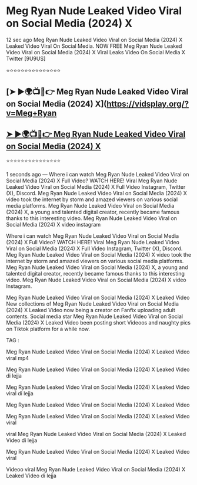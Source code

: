 ﻿# Meg Ryan Nude Leaked Video Viral on Social Media (2024) X



12 sec ago Meg Ryan Nude Leaked Video Viral on Social Media (2024) X Leaked Video Viral On Social Media. NOW FREE Meg Ryan Nude Leaked Video Viral on Social Media (2024) X Viral Leaks Video On Social Media X Twitter [9U9US]

⭐⭐⭐⭐⭐⭐⭐⭐⭐⭐⭐⭐⭐⭐⭐

## [➤ ►🌍📺📱👉 Meg Ryan Nude Leaked Video Viral on Social Media (2024) X](https://vidsplay.org/?v=Meg+Ryan

## [➤ ►🌍📺📱👉 Meg Ryan Nude Leaked Video Viral on Social Media (2024) X](https://vidsplay.org/?v=Meg+Ryan)


⭐⭐⭐⭐⭐⭐⭐⭐⭐⭐⭐⭐⭐⭐⭐



1 seconds ago — Where i can watch Meg Ryan Nude Leaked Video Viral on Social Media (2024) X Full Video? WATCH HERE! Viral Meg Ryan Nude Leaked Video Viral on Social Media (2024) X Full Video Instagram, Twitter (X), Discord. Meg Ryan Nude Leaked Video Viral on Social Media (2024) X video took the internet by storm and amazed viewers on various social media platforms. Meg Ryan Nude Leaked Video Viral on Social Media (2024) X, a young and talented digital creator, recently became famous thanks to this interesting video. Meg Ryan Nude Leaked Video Viral on Social Media (2024) X video instagram

Where i can watch Meg Ryan Nude Leaked Video Viral on Social Media (2024) X Full Video? WATCH HERE! Viral Meg Ryan Nude Leaked Video Viral on Social Media (2024) X Full Video Instagram, Twitter (X), Discord. Meg Ryan Nude Leaked Video Viral on Social Media (2024) X video took the internet by storm and amazed viewers on various social media platforms. Meg Ryan Nude Leaked Video Viral on Social Media (2024) X, a young and talented digital creator, recently became famous thanks to this interesting video. Meg Ryan Nude Leaked Video Viral on Social Media (2024) X video Instagram.

Meg Ryan Nude Leaked Video Viral on Social Media (2024) X Leaked Video New collections of Meg Ryan Nude Leaked Video Viral on Social Media (2024) X Leaked Video now being a creator on Fanfix uploading adult contents. Social media star Meg Ryan Nude Leaked Video Viral on Social Media (2024) X Leaked Video been posting short Videoos and naughty pics on Tiktok platform for a while now.

TAG :

 

Meg Ryan Nude Leaked Video Viral on Social Media (2024) X Leaked Video viral mp4

 

Meg Ryan Nude Leaked Video Viral on Social Media (2024) X Leaked Video di lejja

 

Meg Ryan Nude Leaked Video Viral on Social Media (2024) X Leaked Video viral di lejja

 

Meg Ryan Nude Leaked Video Viral on Social Media (2024) X Leaked Video

 

Meg Ryan Nude Leaked Video Viral on Social Media (2024) X Leaked Video viral

 

viral Meg Ryan Nude Leaked Video Viral on Social Media (2024) X Leaked Video di lejja

 

Meg Ryan Nude Leaked Video Viral on Social Media (2024) X Leaked Video viral

 

Videoo viral Meg Ryan Nude Leaked Video Viral on Social Media (2024) X Leaked Video di lejja